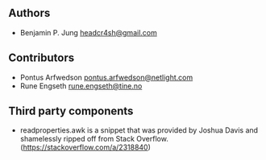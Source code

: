 ## Authors
* Benjamin P. Jung <headcr4sh@gmail.com>

## Contributors
* Pontus Arfwedson <pontus.arfwedson@netlight.com>
* Rune Engseth <rune.engseth@tine.no>

## Third party components
* readproperties.awk is a snippet that was provided by Joshua Davis and shamelessly ripped off from
Stack Overflow. (https://stackoverflow.com/a/2318840)
